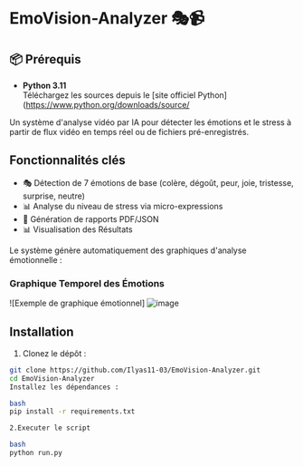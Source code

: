 # EmoVision-Analyzer 🎭📹

## 📦 Prérequis

- **Python 3.11**  
Téléchargez les sources depuis le [site officiel Python](https://www.python.org/downloads/source/

Un système d'analyse vidéo par IA pour détecter les émotions et le stress à partir de flux vidéo en temps réel ou de fichiers pré-enregistrés.

## Fonctionnalités clés

- 🎭 Détection de 7 émotions de base (colère, dégoût, peur, joie, tristesse, surprise, neutre)
- 📊 Analyse du niveau de stress via micro-expressions
- 📄 Génération de rapports PDF/JSON
- 📊 Visualisation des Résultats

Le système génère automatiquement des graphiques d'analyse émotionnelle :

### Graphique Temporel des Émotions
![Exemple de graphique émotionnel]
![image](https://github.com/user-attachments/assets/105539d4-d127-4173-8fe6-e316d2ca9973)

## Installation

1. Clonez le dépôt :
```bash
git clone https://github.com/Ilyas11-03/EmoVision-Analyzer.git
cd EmoVision-Analyzer
Installez les dépendances :

bash
pip install -r requirements.txt

2.Executer le script

bash
python run.py
